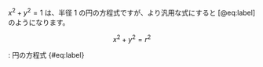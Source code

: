 $x^2 + y^2 = 1$ は、半径 1 の円の方程式ですが、より汎用な式にすると [@eq:label] のようになります。

$$
x^2 + y^2 = r^2
$$

: 円の方程式 {#eq:label}
